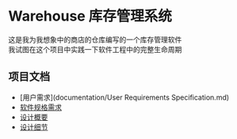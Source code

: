 # Warehouse 库存管理系统

这是我为我想象中的商店的仓库编写的一个库存管理软件  
我试图在这个项目中实践一下软件工程中的完整生命周期  

## 项目文档

- [用户需求](documentation/User Requirements Specification.md)
- [软件规格需求](documentation/soft%20need.md)
- [设计概要](documentation/soft%20tree.md)
- [设计细节](documentation/soft%20interface.md)